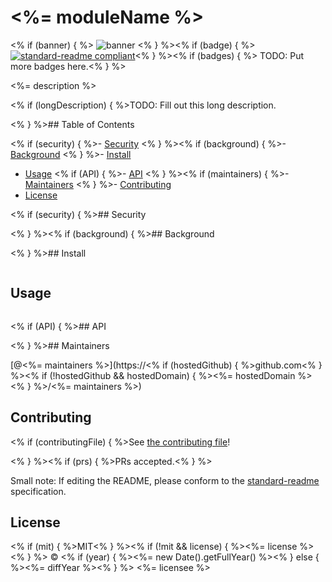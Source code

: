 # <%= moduleName %>
<% if (banner) { %>
![banner](<%= bannerPath %>)
<% } %><% if (badge) { %>
[![standard-readme compliant](https://img.shields.io/badge/standard--readme-OK-green.svg?style=flat-square)](https://github.com/RichardLitt/standard-readme)<% } %><% if (badges) { %>
TODO: Put more badges here.<% } %>

<%= description %>

<% if (longDescription) { %>TODO: Fill out this long description.

<% } %>## Table of Contents

<% if (security) { %>- [Security](#security)
<% } %><% if (background) { %>- [Background](#background)
<% } %>- [Install](#install)
- [Usage](#usage)
<% if (API) { %>- [API](#api)
<% } %><% if (maintainers) { %>- [Maintainers](#maintainers)
<% } %>- [Contributing](#contributing)
- [License](#license)

<% if (security) { %>## Security

<% } %><% if (background) { %>## Background

<% } %>## Install

```sh
```

## Usage

```sh
```

<% if (API) { %>## API

<% } %>## Maintainers

[@<%= maintainers %>](https://<% if (hostedGithub) { %>github.com<% } %><% if (!hostedGithub && hostedDomain) { %><%= hostedDomain %><% } %>/<%= maintainers %>)

## Contributing

<% if (contributingFile) { %>See [the contributing file](contributing.md)!

<% } %><% if (prs) { %>PRs accepted.<% } %>

Small note: If editing the README, please conform to the
[standard-readme](https://github.com/RichardLitt/standard-readme) specification.

## License

<% if (mit) { %>MIT<% } %><% if (!mit && license) { %><%= license %><% } %> © <% if (year) { %><%= new Date().getFullYear() %><% } else { %><%= diffYear %><% } %> <%= licensee %>
